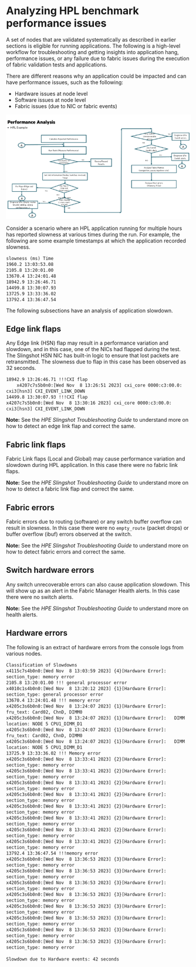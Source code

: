 # Analyzing HPL benchmark performance issues

A set of nodes that are validated systematically as described in earlier sections is eligible for running applications.
The following is a high-level workflow for troubleshooting and getting insights into application hang, performance issues, or any failure due to fabric issues during the execution of fabric validation tests and applications.

There are different reasons why an application could be impacted and can have performance issues, such as the following:

- Hardware issues at node level
- Software issues at node level
- Fabric issues (due to NIC or fabric events)

![Process flow for performance analysis](../images/performance_analysis.png)

Consider a scenario where an HPL application running for multiple hours has reported slowness at various times during the run.
For example, the following are some example timestamps at which the application recorded slowness.

```screen
slowness (ms) Time
1960.2 13:03:53.08
2105.8 13:20:01.00
13670.4 13:24:01.48
18942.9 13:26:46.71
14499.8 13:30:07.93
13725.9 13:33:36.02
13792.4 13:36:47.54
```

The following subsections have an analysis of application slowdown.

## Edge link flaps

Any Edge link (HSN) flap may result in a performance variation and slowdown, and in this case, one of the NICs had flapped during the test.
The Slingshot HSN NIC has built-in logic to ensure that lost packets are retransmitted. The slowness due to flap in this case has been observed as 32 seconds.

```screen
18942.9 13:26:46.71 !!!CXI flap
    x4207c7s5b0n0:[Wed Nov  8 13:26:51 2023] cxi_core 0000:c3:00.0: cxi3[hsn3] CXI_EVENT_LINK_DOWN
14499.8 13:30:07.93 !!!CXI flap
x4207c7s5b0n0:[Wed Nov  8 13:30:16 2023] cxi_core 0000:c3:00.0: cxi3[hsn3] CXI_EVENT_LINK_DOWN
```

**Note:** See the _HPE Slingshot Troubleshooting Guide_ to understand more on how to detect an edge link flap and correct the same.

## Fabric link flaps

Fabric Link flaps (Local and Global) may cause performance variation and slowdown during HPL application.
In this case there were no fabric link flaps.

**Note:** See the _HPE Slingshot Troubleshooting Guide_ to understand more on how to detect a fabric link flap and correct the same.

## Fabric errors

Fabric errors due to routing (software) or any switch buffer overflow can result in slowness.
In this case there were no `empty_route` (packet drops) or buffer overflow (ibuf) errors observed at the switch.

**Note:** See the _HPE Slingshot Troubleshooting Guide_ to understand more on how to detect fabric errors and correct the same.

## Switch hardware errors

Any switch unrecoverable errors can also cause application slowdown.
This will show up as an alert in the Fabric Manager Health alerts. In this case there were no switch alerts.

**Note:** See the _HPE Slingshot Troubleshooting Guide_ to understand more on health alerts.

## Hardware errors

The following is an extract of hardware errors from the console logs from various nodes.

```screen
Classification of Slowdowns
x4115c7s4b0n0:[Wed Nov  8 13:03:59 2023] {4}[Hardware Error]:   section_type: memory error
2105.8 13:20:01.00 !!! general processor error
x4010c1s4b0n0:[Wed Nov  8 13:20:12 2023] {1}[Hardware Error]:  section_type: general processor error
13670.4 13:24:01.48 !!! memory error
x4205c3s6b0n0:[Wed Nov  8 13:24:07 2023] {1}[Hardware Error]:  fru_text: Card02, ChnD, DIMM0
x4205c3s6b0n0:[Wed Nov  8 13:24:07 2023] {1}[Hardware Error]:   DIMM location: NODE 5 CPU1_DIMM_D1
x4205c3s6b0n0:[Wed Nov  8 13:24:07 2023] {1}[Hardware Error]:  fru_text: Card02, ChnD, DIMM0
x4205c3s6b0n0:[Wed Nov  8 13:24:07 2023] {1}[Hardware Error]:   DIMM location: NODE 5 CPU1_DIMM_D1
13725.9 13:33:36.02 !!! Memory error
x4205c3s6b0n0:[Wed Nov  8 13:33:41 2023] {2}[Hardware Error]:   section_type: memory error
x4205c3s6b0n0:[Wed Nov  8 13:33:41 2023] {2}[Hardware Error]:   section_type: memory error
x4205c3s6b0n0:[Wed Nov  8 13:33:41 2023] {2}[Hardware Error]:   section_type: memory error
x4205c3s6b0n0:[Wed Nov  8 13:33:41 2023] {2}[Hardware Error]:   section_type: memory error
x4205c3s6b0n0:[Wed Nov  8 13:33:41 2023] {2}[Hardware Error]:   section_type: memory error
x4205c3s6b0n0:[Wed Nov  8 13:33:41 2023] {2}[Hardware Error]:   section_type: memory error
x4205c3s6b0n0:[Wed Nov  8 13:33:41 2023] {2}[Hardware Error]:   section_type: memory error
x4205c3s6b0n0:[Wed Nov  8 13:33:41 2023] {2}[Hardware Error]:   section_type: memory error
13792.4 13:36:47.54 !!!memory error
x4205c3s6b0n0:[Wed Nov  8 13:36:53 2023] {3}[Hardware Error]:   section_type: memory error
x4205c3s6b0n0:[Wed Nov  8 13:36:53 2023] {3}[Hardware Error]:   section_type: memory error
x4205c3s6b0n0:[Wed Nov  8 13:36:53 2023] {3}[Hardware Error]:   section_type: memory error
x4205c3s6b0n0:[Wed Nov  8 13:36:53 2023] {3}[Hardware Error]:   section_type: memory error
x4205c3s6b0n0:[Wed Nov  8 13:36:53 2023] {3}[Hardware Error]:   section_type: memory error
x4205c3s6b0n0:[Wed Nov  8 13:36:53 2023] {3}[Hardware Error]:   section_type: memory error
x4205c3s6b0n0:[Wed Nov  8 13:36:53 2023] {3}[Hardware Error]:   section_type: memory error
x4205c3s6b0n0:[Wed Nov  8 13:36:53 2023] {3}[Hardware Error]:   section_type: memory error

Slowdown due to Hardware events: 42 seconds
```
